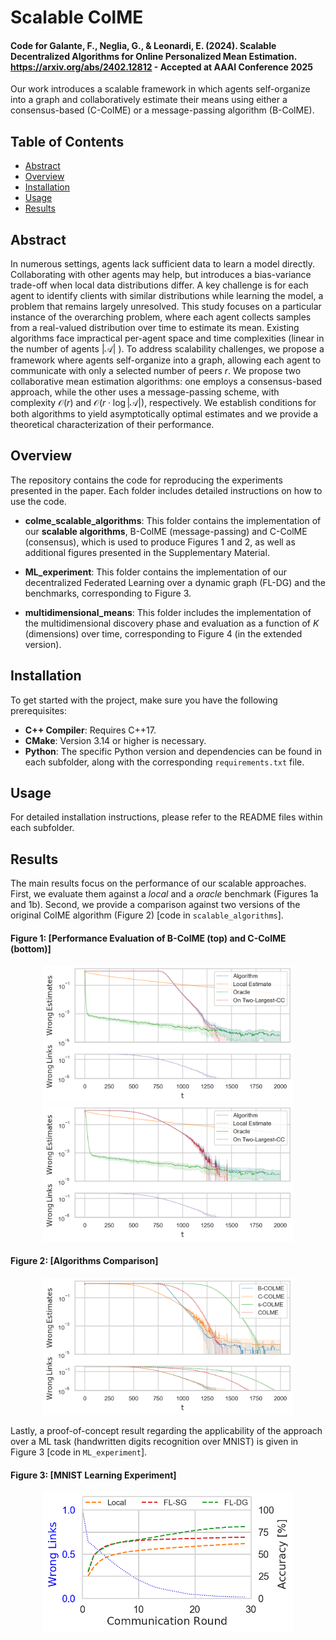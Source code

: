 # Scalable ColME

#### Code for Galante, F., Neglia, G., & Leonardi, E. (2024). Scalable Decentralized Algorithms for Online Personalized Mean Estimation. https://arxiv.org/abs/2402.12812 - Accepted at AAAI Conference 2025

Our work introduces a scalable framework in which agents self-organize into a graph and collaboratively estimate their means using either a consensus-based (C-ColME) or a message-passing algorithm (B-ColME).

## Table of Contents

- [Abstract](#abstract)
- [Overview](#overview)
- [Installation](#installation)
- [Usage](#usage)
- [Results](#results)


## Abstract

In numerous settings, agents lack sufficient data to learn a model directly. Collaborating with other agents may help, but introduces a bias-variance trade-off when local data distributions differ.
A key challenge is for each agent to identify clients with similar distributions while learning the model, a problem that remains largely unresolved.
This study focuses on a particular instance of the overarching problem, where each agent collects samples from a real-valued distribution over time to estimate its mean. Existing algorithms face impractical per-agent space and time complexities (linear in the number of agents $|\mathcal{A}|$ ).
To address scalability challenges, we propose a framework where agents self-organize into a graph, allowing each agent to communicate with only a selected number of peers $r$. We propose two collaborative mean estimation algorithms: one employs a consensus-based approach, while the other uses a message-passing scheme, with complexity $\mathcal{O}(r)$ and $\mathcal{O}(r \cdot \log |\mathcal{A}|)$, respectively. 
We establish conditions for both algorithms to yield asymptotically optimal estimates and we provide a theoretical characterization of their performance.


## Overview

The repository contains the code for reproducing the experiments presented in the paper. Each folder includes detailed instructions on how to use the code.

- **colme_scalable_algorithms**: This folder contains the implementation of our **scalable algorithms**, B-ColME (message-passing) and C-ColME (consensus), which is used to produce Figures 1 and 2, as well as additional figures presented in the Supplementary Material.

- **ML_experiment**: This folder contains the implementation of our decentralized Federated Learning over a dynamic graph (FL-DG) and the benchmarks, corresponding to Figure 3.

- **multidimensional_means**: This folder includes the implementation of the multidimensional discovery phase and evaluation as a function of $K$ (dimensions) over time, corresponding to Figure 4 (in the extended version).


## Installation

To get started with the project, make sure you have the following prerequisites:

- **C++ Compiler**: Requires C++17.
- **CMake**: Version 3.14 or higher is necessary.
- **Python**: The specific Python version and dependencies can be found in each subfolder, along with the corresponding `requirements.txt` file.


## Usage

For detailed installation instructions, please refer to the README files within each subfolder.


## Results

The main results focus on the performance of our scalable approaches. First, we evaluate them against a *local* and a *oracle* benchmark (Figures 1a and 1b). Second, we provide a comparison against two versions of the original ColME algorithm (Figure 2) [code in `scalable_algorithms`].

#### Figure 1: [Performance Evaluation of B-ColME (top) and C-ColME (bottom)]

<div style="text-align: center;">
  <img src="colme_scalable_algorithms/figs/belief.png" alt="Figure 1a" width="400"/>
</div>
<div style="text-align: center;">
  <img src="colme_scalable_algorithms/figs/consensus.png" alt="Figure 1b" width="400"/>
</div>


#### Figure 2: [Algorithms Comparison]

<div style="text-align: center;">
  <img src="colme_scalable_algorithms/figs/comparison.png" alt="Figure 2" width="400"/>
</div>


Lastly, a proof-of-concept result regarding the applicability of the approach over a ML task (handwritten digits recognition over MNIST) is given in Figure 3 [code in `ML_experiment`].


#### Figure 3: [MNIST Learning Experiment]

<div style="text-align: center;">
  <img src="ML_experiment/figs/ML_experiment.png" alt="Figure 3" width="400"/>
</div>
